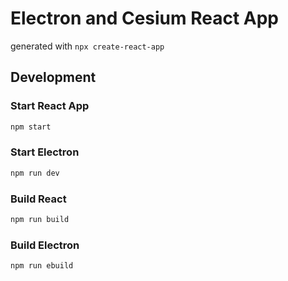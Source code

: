 # Electron and Cesium React App

generated with `npx create-react-app`

## Development

### Start React App
```bash
npm start
```

### Start Electron 
```bash
npm run dev
```

### Build React 
```bash
npm run build
```

### Build Electron 
```bash
npm run ebuild
```
